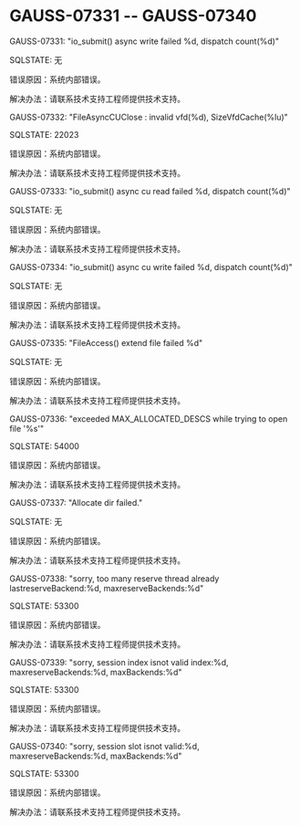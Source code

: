 # GAUSS-07331 -- GAUSS-07340<a name="ZH-CN_TOPIC_0302073146"></a>

GAUSS-07331: "io\_submit\(\) async write failed %d, dispatch count\(%d\)"

SQLSTATE: 无

错误原因：系统内部错误。

解决办法：请联系技术支持工程师提供技术支持。

GAUSS-07332: "FileAsyncCUClose : invalid vfd\(%d\), SizeVfdCache\(%lu\)"

SQLSTATE: 22023

错误原因：系统内部错误。

解决办法：请联系技术支持工程师提供技术支持。

GAUSS-07333: "io\_submit\(\) async cu read failed %d, dispatch count\(%d\)"

SQLSTATE: 无

错误原因：系统内部错误。

解决办法：请联系技术支持工程师提供技术支持。

GAUSS-07334: "io\_submit\(\) async cu write failed %d, dispatch count\(%d\)"

SQLSTATE: 无

错误原因：系统内部错误。

解决办法：请联系技术支持工程师提供技术支持。

GAUSS-07335: "FileAccess\(\) extend file failed %d"

SQLSTATE: 无

错误原因：系统内部错误。

解决办法：请联系技术支持工程师提供技术支持。

GAUSS-07336: "exceeded MAX\_ALLOCATED\_DESCS while trying to open file '%s'"

SQLSTATE: 54000

错误原因：系统内部错误。

解决办法：请联系技术支持工程师提供技术支持。

GAUSS-07337: "Allocate dir failed."

SQLSTATE: 无

错误原因：系统内部错误。

解决办法：请联系技术支持工程师提供技术支持。

GAUSS-07338: "sorry, too many reserve thread already lastreserveBackend:%d, maxreserveBackends:%d"

SQLSTATE: 53300

错误原因：系统内部错误。

解决办法：请联系技术支持工程师提供技术支持。

GAUSS-07339: "sorry, session index isnot valid index:%d, maxreserveBackends:%d, maxBackends:%d"

SQLSTATE: 53300

错误原因：系统内部错误。

解决办法：请联系技术支持工程师提供技术支持。

GAUSS-07340: "sorry, session slot isnot valid:%d, maxreserveBackends:%d, maxBackends:%d"

SQLSTATE: 53300

错误原因：系统内部错误。

解决办法：请联系技术支持工程师提供技术支持。

